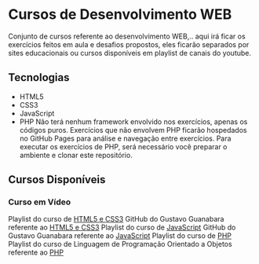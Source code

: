 # Cursos de Desenvolvimento WEB
Conjunto de cursos referente ao desenvolvimento WEB,..
aqui irá ficar os exercícios feitos em aula e desafios propostos,
eles ficarão separados por sites educacionais ou cursos disponíveis em playlist de canais do youtube.

## Tecnologias
* HTML5
* CSS3
* JavaScript
* PHP
Não terá nenhum framework envolvido nos exercícios, apenas os códigos puros.
Exercícios que não envolvem PHP ficarão hospedados no GitHub Pages para análise e navegação entre exercícios.
Para executar os exercícios de PHP, será necessário você preparar o ambiente e clonar este repositório.

## Cursos Disponíveis

### Curso em Vídeo
Playlist do curso de [HTML5 e CSS3](https://www.youtube.com/watch?v=Ejkb_YpuHWs&list=PLHz_AreHm4dkZ9-atkcmcBaMZdmLHft8n)
GitHub do Gustavo Guanabara referente ao [HTML5 e CSS3](https://github.com/gustavoguanabara/html-css)
Playlist do curso de [JavaScript](https://www.youtube.com/watch?v=1-w1RfGIov4&list=PLHz_AreHm4dlsK3Nr9GVvXCbpQyHQl1o1)
GitHub do Gustavo Guanabara referente ao [JavaScript](https://github.com/gustavoguanabara/javascript)
Playlist do curso de [PHP](https://www.youtube.com/watch?v=F7KzJ7e6EAc&list=PLHz_AreHm4dm4beCCCmW4xwpmLf6EHY9k)
Playlist do curso de Linguagem de Programação Orientado a Objetos referente ao [PHP](https://www.youtube.com/watch?v=KlIL63MeyMY&list=PLHz_AreHm4dmGuLII3tsvryMMD7VgcT7x)
